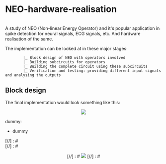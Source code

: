 # NEO-hardware-realisation
<br>
A study of NEO (Non-linear Energy Operator) and it's popular application in spike detection for neural signals, ECG signals, etc. And hardware realisation of the same.

The implementation can be looked at in these major stages:
```
        |_ Block design of NEO with operators involved 
        |_ Building subcircuits for operators
        |_ Building the complete circuit using these subcircuits
        |_ Verification and testing: providing different input signals and analysing the outputs
```     

## Block design

The final implementation would look something like this:
<br>
<p align = "center">
<img src = "https://user-images.githubusercontent.com/94699627/230158598-6b008fff-e858-4c7f-ba47-46273134c185.jpg">
</p>

dummy:
- dummy


[//] : # <br>
[//] : # <p align = "center">
[//] : # <img src = "https://user-images.githubusercontent.com/94699627/223844681-90b55f97-9fda-463e-9b91-6c239affee09.png">
[//] : # </p>

